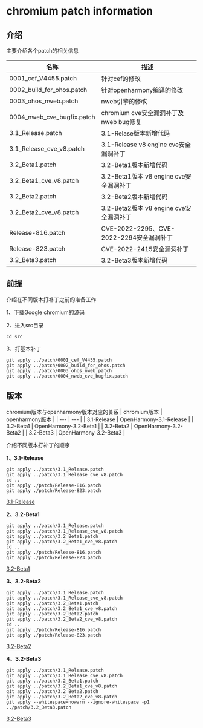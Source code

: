 # chromium patch information

## 介绍
主要介绍各个patch的相关信息

| 名称 | 描述 |
| --- | --- |
| 0001_cef_V4455.patch | 针对cef的修改 |
| 0002_build_for_ohos.patch | 针对openharmony编译的修改 |
| 0003_ohos_nweb.patch | nweb引擎的修改 |
| 0004_nweb_cve_bugfix.patch | chromium cve安全漏洞补丁及nweb bug修复 |
| 3.1_Release.patch | 3.1-Relase版本新增代码 |
| 3.1_Release_cve_v8.patch | 3.1-Release v8 engine cve安全漏洞补丁 |
| 3.2_Beta1.patch | 3.2-Beta1版本新增代码 |
| 3.2_Beta1_cve_v8.patch | 3.2-Beta1版本 v8 engine cve安全漏洞补丁 |
| 3.2_Beta2.patch | 3.2-Beta2版本新增代码 |
| 3.2_Beta2_cve_v8.patch | 3.2-Beta2版本 v8 engine cve安全漏洞补丁 |
| Release-816.patch | CVE-2022-2295、CVE-2022-2294安全漏洞补丁 |
| Release-823.patch | CVE-2022-2415安全漏洞补丁 |
| 3.2_Beta3.patch | 3.2-Beta3版本新增代码 |


## 前提
介绍在不同版本打补丁之前的准备工作

1、下载Google chromium的源码

2、进入src目录
```
cd src
```
3、打基本补丁
```
git apply ../patch/0001_cef_V4455.patch
git apply ../patch/0002_build_for_ohos.patch
git apply ../patch/0003_ohos_nweb.patch
git apply ../patch/0004_nweb_cve_bugfix.patch
```

## 版本
chromium版本与openharmony版本对应的关系
| chromium版本 | openharmony版本 |
| --- | --- |
| 3.1-Release | OpenHarmony-3.1-Release |
| 3.2-Beta1 | OpenHarmony-3.2-Beta1 |
| 3.2-Beta2 | OpenHarmony-3.2-Beta2 |
| 3.2-Beta3 | OpenHarmony-3.2-Beta3 |

介绍不同版本打补丁的顺序

**1、3.1-Release**
```
git apply ../patch/3.1_Release.patch
git apply ../patch/3.1_Release_cve_v8.patch 
cd ..
git apply ./patch/Release-816.patch
git apply ./patch/Release-823.patch
```
[3.1-Release](https://gitee.com/openharmony/third_party_chromium/tree/OpenHarmony-3.1-Release/patch)

**2、3.2-Beta1**
```
git apply ../patch/3.1_Release.patch
git apply ../patch/3.1_Release_cve_v8.patch
git apply ../patch/3.2_Beta1.patch
git apply ../patch/3.2_Beta1_cve_v8.patch
cd ..
git apply ./patch/Release-816.patch
git apply ./patch/Release-823.patch
```
[3.2-Beta1](https://gitee.com/openharmony/third_party_chromium/tree/OpenHarmony-3.2-Beta1/patch)

**3、3.2-Beta2**
```
git apply ../patch/3.1_Release.patch
git apply ../patch/3.1_Release_cve_v8.patch
git apply ../patch/3.2_Beta1.patch
git apply ../patch/3.2_Beta1_cve_v8.patch
git apply ../patch/3.2_Beta2.patch
git apply ../patch/3.2_Beta2_cve_v8.patch
cd ..
git apply ./patch/Release-816.patch
git apply ./patch/Release-823.patch
 ```
[3.2-Beta2](https://gitee.com/openharmony/third_party_chromium/tree/OpenHarmony-3.2-Beta2/patch)

**4、3.2-Beta3**
```
git apply ../patch/3.1_Release.patch
git apply ../patch/3.1_Release_cve_v8.patch
git apply ../patch/3.2_Beta1.patch
git apply ../patch/3.2_Beta1_cve_v8.patch
git apply ../patch/3.2_Beta2.patch
git apply ../patch/3.2_Beta2_cve_v8.patch
git apply --whitespace=nowarn --ignore-whitespace -p1 ../patch/3.2_Beta3.patch
 ```
[3.2-Beta3](https://gitee.com/openharmony/third_party_chromium/tree/OpenHarmony-3.2-Beta3/patch)
